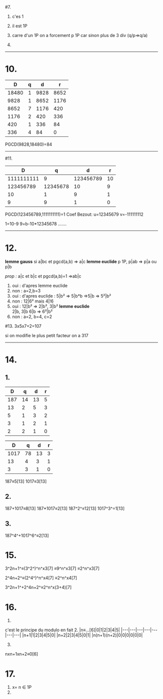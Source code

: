 #7.

1. c'es 1
2. il est 1P
3. carre d'un 1P
on a forcement p 1P car sinon plus de 3 div (q/p=>q/a)

4.
---
# 10.
|D|q|d|r|
|----|----|---|---|
|18480|1|9828|8652|
|9828|1|8652|1176|
|8652|7|1176|420|
|1176|2|420|336|
|420|1|336|84|
|336|4|84|0|

PGCD(9828,18480)=84

---
#11. 

|D|q|d|r|
|----|----|---|---|
|1111111111|9|123456789|10|
|123456789|12345678|10|9|
|10|1|9|1|
|9|9|1|0|

PGCD(123456789,1111111111)=1
Coef Bezout: 
 u=12345679      v=-111111112

1=10-9
9=b-10*12345678
.......

---
# 12.

**lemme gauss**
si a|bc et pgcd(a,b) => a|c
**lemme euclide**
p 1P, p|ab => p|a ou p|b

*prop :*
a|c et b|c et pgcd(a,b)=1 =>ab|c

1. oui : d'apres lemme euclide
2. non : a=2,b=3
3. oui : d'apres euclide : 5|b² => 5|b*b =>5|b => 5²|b²
4. non : 12|6² mais 4|!6
5. oui : 12|b² => 2|b², 3|b² 
**lemme euclide**  
2|b, 3|b
6|b => 6²|b²
6. non : a=2, b=4, c=2

#13. 
3x5x7+2=107

si on modifie le plus petit facteur on a 317

---
# 14.
## 1.
|D|q|d|r|
|----|----|---|---|
|187|14|13|5|
|13|2|5|3|
|5|1|3|2|
|3|1|2|1|
|2|2|1|0|

|D|q|d|r|
|----|----|---|---|
|1017|78|13|3|
|13|4|3|1|
|3|3|1|0|

187≡5[13]
1017≡3[13]

## 2.

187+1017≡8[13]
187*1017≡2[13]
187^2^≡12[13]
1017^3^=1[13]

## 3.
187^4^+1017^6^≡2[13]

# 15.
3^2n+1^≡(3^2^)^n^x3[7]
≡9^n^x3[7]
≡2^n^x3[7]

2^4n+2^≡(2^4^)^n^x4[7]
≡2^n^x4[7]

3^2n+1^+2^4n+2^≡2^n^x(3+4)[7]

# 16.

1.
c'est le principe du modulo en fait
2.
|n≡...[6]|0|1|2|3|4|5|
|---|---|---|---|---|---|---|
|n+1|1|2|3|4|5|0|
|n+2|2|3|4|5|0|1|
|n(n+1)(n+2)|0|0|0|0|0|0|

3.
nxn+1xn+2≡0[6]

# 17.

1. x= n ∈ 1P
2. 
